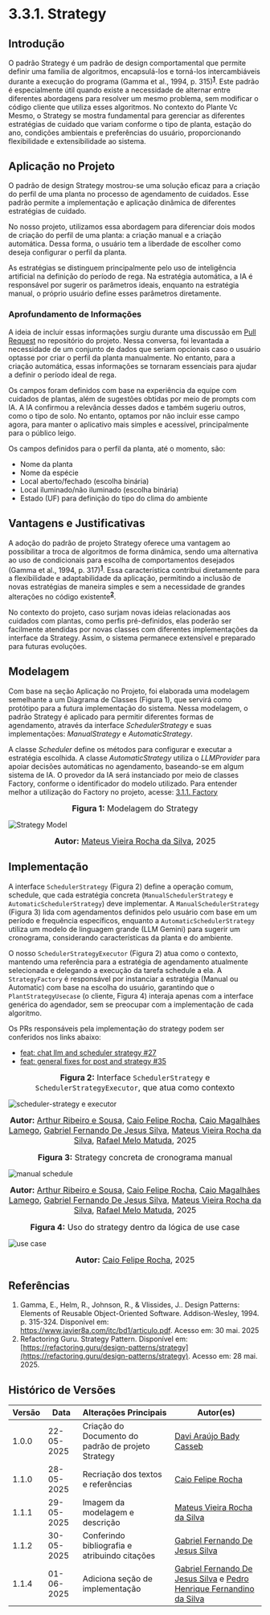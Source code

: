 # 3.3.1. Strategy

## Introdução

O padrão Strategy é um padrão de design comportamental que permite definir uma família de algoritmos, encapsulá-los e torná-los intercambiáveis durante a execução do programa (Gamma et al., 1994, p. 315)<sup><a href="https://unbarqdsw2025-1-turma02.github.io/2025.1-T02-G3_PlanteVcMesmo_Entrega_03/#/./PadroesDeProjeto/GoFsComportamentais/strategy?id=referências"><b>1</b></a></sup>. Este padrão é especialmente útil quando existe a necessidade de alternar entre diferentes abordagens para resolver um mesmo problema, sem modificar o código cliente que utiliza esses algoritmos. No contexto do Plante Vc Mesmo, o Strategy se mostra fundamental para gerenciar as diferentes estratégias de cuidado que variam conforme o tipo de planta, estação do ano, condições ambientais e preferências do usuário, proporcionando flexibilidade e extensibilidade ao sistema.

## Aplicação no Projeto

O padrão de design Strategy mostrou-se uma solução eficaz para a criação do perfil de uma planta no processo de agendamento de cuidados. Esse padrão permite a implementação e aplicação dinâmica de diferentes estratégias de cuidado.

No nosso projeto, utilizamos essa abordagem para diferenciar dois modos de criação do perfil de uma planta: a criação manual e a criação automática. Dessa forma, o usuário tem a liberdade de escolher como deseja configurar o perfil da planta.

As estratégias se distinguem principalmente pelo uso de inteligência artificial na definição do período de rega. Na estratégia automática, a IA é responsável por sugerir os parâmetros ideais, enquanto na estratégia manual, o próprio usuário define esses parâmetros diretamente.

### Aprofundamento de Informações

A ideia de incluir essas informações surgiu durante uma discussão em [Pull Request](https://github.com/UnBArqDsw2025-1-Turma02/2025.1-T02-G3_PlanteVcMesmo_Entrega_03/pull/3#discussion_r2106276801) no repositório do projeto. Nessa conversa, foi levantada a necessidade de um conjunto de dados que seriam opcionais caso o usuário optasse por criar o perfil da planta manualmente. No entanto, para a criação automática, essas informações se tornaram essenciais para ajudar a definir o período ideal de rega.

Os campos foram definidos com base na experiência da equipe com cuidados de plantas, além de sugestões obtidas por meio de prompts com IA. A IA confirmou a relevância desses dados e também sugeriu outros, como o tipo de solo. No entanto, optamos por não incluir esse campo agora, para manter o aplicativo mais simples e acessível, principalmente para o público leigo.

Os campos definidos para o perfil da planta, até o momento, são:

- Nome da planta
- Nome da espécie
- Local aberto/fechado (escolha binária)
- Local iluminado/não iluminado (escolha binária)
- Estado (UF) para definição do tipo do clima do ambiente

## Vantagens e Justificativas

A adoção do padrão de projeto Strategy oferece uma vantagem ao possibilitar a troca de algoritmos de forma dinâmica, sendo uma alternativa ao uso de condicionais para escolha de comportamentos desejados (Gamma et al., 1994, p. 317)<sup><a href="https://unbarqdsw2025-1-turma02.github.io/2025.1-T02-G3_PlanteVcMesmo_Entrega_03/#/./PadroesDeProjeto/GoFsComportamentais/strategy?id=referências"><b>1</b></a></sup>. Essa característica contribui diretamente para a flexibilidade e adaptabilidade da aplicação, permitindo a inclusão de novas estratégias de maneira simples e sem a necessidade de grandes alterações no código existente<sup><a href="https://unbarqdsw2025-1-turma02.github.io/2025.1-T02-G3_PlanteVcMesmo_Entrega_03/#/./PadroesDeProjeto/GoFsComportamentais/strategy?id=referências"><b>2</b></a></sup>. 

No contexto do projeto, caso surjam novas ideias relacionadas aos cuidados com plantas, como perfis pré-definidos, elas poderão ser facilmente atendidas por novas classes com diferentes implementações da interface da Strategy. Assim, o sistema permanece extensível e preparado para futuras evoluções.

## Modelagem

Com base na seção Aplicação no Projeto, foi elaborada uma modelagem semelhante a um Diagrama de Classes (Figura 1), que servirá como protótipo para a futura implementação do sistema. Nessa modelagem, o padrão Strategy é aplicado para permitir diferentes formas de agendamento, através da interface *SchedulerStrategy* e suas implementações: *ManualStrategy* e *AutomaticStrategy*.

A classe *Scheduler* define os métodos para configurar e executar a estratégia escolhida. A classe *AutomaticStrategy* utiliza o *LLMProvider* para apoiar decisões automáticas no agendamento, baseando-se em algum sistema de IA. O provedor da IA será instanciado por meio de classes Factory, conforme o identificador do modelo utilizado. Para entender melhor a utilização do Factory no projeto, acesse: [3.1.1. Factory](./PadroesDeProjeto/GoFsCriacionais/factory.md)

<font size="3"><p style="text-align: center"><b>Figura 1:</b> Modelagem do Strategy </p></font>

![Strategy Model](../../../assets/strategy.png)

<font size="3"><p style="text-align: center"><b>Autor:</b> [Mateus Vieira Rocha da Silva](https://github.com/mateusvrs), 2025 </p></font>

## Implementação

A interface ``SchedulerStrategy`` (Figura 2) define a operação comum, schedule, que cada estratégia concreta (``ManualSchedulerStrategy`` e ``AutomaticSchedulerStrategy``) deve implementar. A ``ManualSchedulerStrategy`` (Figura 3) lida com agendamentos definidos pelo usuário com base em um período e frequência específicos, enquanto a ``AutomaticSchedulerStrategy`` utiliza um modelo de linguagem grande (LLM Gemini) para sugerir um cronograma, considerando características da planta e do ambiente.

O nosso ``SchedulerStrategyExecutor`` (Figura 2) atua como o contexto, mantendo uma referência para a estratégia de agendamento atualmente selecionada e delegando a execução da tarefa schedule a ela. A ``StrategyFactory`` é responsável por instanciar a estratégia (Manual ou Automatic) com base na escolha do usuário, garantindo que o ``PlantStrategyUsecase`` (o cliente, Figura 4) interaja apenas com a interface genérica do agendador, sem se preocupar com a implementação de cada algoritmo. 

Os PRs responsáveis pela implementação do strategy podem ser conferidos nos links abaixo:
* [feat: chat llm and scheduler strategy #27](https://github.com/UnBArqDsw2025-1-Turma02/2025.1-T02-G3_PlanteVcMesmo_Entrega_03/pull/27)
* [feat: general fixes for post and strategy #35](https://github.com/UnBArqDsw2025-1-Turma02/2025.1-T02-G3_PlanteVcMesmo_Entrega_03/pull/35) 

<font size="3"><p style="text-align: center"><b>Figura 2:</b> Interface ``SchedulerStrategy`` e ``SchedulerStrategyExecutor``, que atua como contexto</p></font>

![scheduler-strategy e executor](../../assets/strategy/scheduler-strategy.png)

<font size="3"><p style="text-align: center"><b>Autor:</b> [Arthur Ribeiro e Sousa][artrsousa1], [Caio Felipe Rocha][caio-felipee], [Caio Magalhães Lamego][caiolamego], [Gabriel Fernando De Jesus Silva][MMcLovin], [Mateus Vieira Rocha da Silva][mateusvrs], [Rafael Melo Matuda][rmatuda], 2025 </p></font>


<font size="3"><p style="text-align: center"><b>Figura 3:</b> Strategy concreta de cronograma manual </p></font>

![manual schedule](../../assets/strategy/manual-scheduler.png)

<font size="3"><p style="text-align: center"><b>Autor:</b> [Arthur Ribeiro e Sousa][artrsousa1], [Caio Felipe Rocha][caio-felipee], [Caio Magalhães Lamego][caiolamego], [Gabriel Fernando De Jesus Silva][MMcLovin], [Mateus Vieira Rocha da Silva][mateusvrs], [Rafael Melo Matuda][rmatuda], 2025 </p></font>

<font size="3"><p style="text-align: center"><b>Figura 4:</b> Uso do strategy dentro da lógica de use case </p></font>

![use case](../../assets/strategy/PlantStrategyUseCase.png)

<font size="3"><p style="text-align: center"><b>Autor:</b> [Caio Felipe Rocha][caio-felipee], 2025 </p></font>

## Referências

1. <a id="#ref1"></a>Gamma, E., Helm, R., Johnson, R., & Vlissides, J.. Design Patterns: Elements of Reusable Object-Oriented Software. Addison-Wesley, 1994. p. 315-324. Disponível em: https://www.javier8a.com/itc/bd1/articulo.pdf. Acesso em: 30 mai. 2025
2. Refactoring Guru. Strategy Pattern. Disponível em: [https://refactoring.guru/design-patterns/strategy](https://refactoring.guru/design-patterns/strategy). Acesso em: 28 mai. 2025.

## Histórico de Versões

| Versão | Data       | Alterações Principais                             | Autor(es)        |
|--------|------------|---------------------------------------------------| ---------------- |
| 1.0.0  | 22-05-2025 | Criação do Documento do padrão de projeto Strategy| [Davi Araújo Bady Casseb][dcasseb]      |
| 1.1.0  | 28-05-2025 | Recriação dos textos e referências                | [Caio Felipe Rocha][caio-felipee]      |
| 1.1.1  | 29-05-2025 | Imagem da modelagem e descrição                   | [Mateus Vieira Rocha da Silva][mateusvrs]    |
| 1.1.2  | 30-05-2025 | Conferindo bibliografia e atribuindo citações     | [Gabriel Fernando De Jesus Silva][MMcLovin] |
| 1.1.4  | 01-06-2025 | Adiciona seção de implementação | [Gabriel Fernando De Jesus Silva][MMcLovin] e [Pedro Henrique Fernandino da Silva][PedroHenrique061] |

[artrsousa1]: https://github.com/artrsousa1  
[CaioHabibe]: https://github.com/CaioHabibe  
[caio-felipee]: https://github.com/caio-felipee  
[caiolamego]: https://github.com/caiolamego  
[dcasseb]: https://github.com/dcasseb  
[MMcLovin]: https://github.com/MMcLovin  
[mateusvrs]: https://github.com/mateusvrs  
[MatheussBrant]: https://github.com/MatheussBrant  
[PedroHenrique061]: https://github.com/PedroHenrique061  
[rmatuda]: https://github.com/rmatuda
